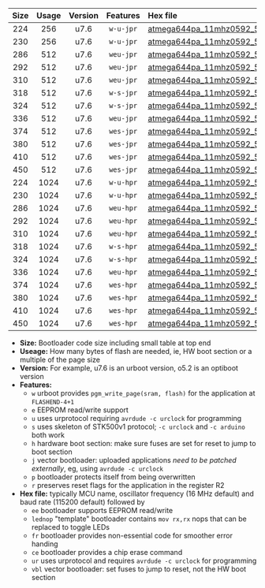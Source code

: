 |Size|Usage|Version|Features|Hex file|
|:-:|:-:|:-:|:-:|:--|
|224|256|u7.6|`w-u-jpr`|[atmega644pa_11mhz0592_57600bps_ur_vbl.hex](https://raw.githubusercontent.com/stefanrueger/urboot/main//atmega644pa_11mhz0592_57600bps_ur_vbl.hex)|
|230|256|u7.6|`w-u-jpr`|[atmega644pa_11mhz0592_57600bps_lednop_ur_vbl.hex](https://raw.githubusercontent.com/stefanrueger/urboot/main//atmega644pa_11mhz0592_57600bps_lednop_ur_vbl.hex)|
|286|512|u7.6|`weu-jpr`|[atmega644pa_11mhz0592_57600bps_ee_ur_vbl.hex](https://raw.githubusercontent.com/stefanrueger/urboot/main//atmega644pa_11mhz0592_57600bps_ee_ur_vbl.hex)|
|292|512|u7.6|`weu-jpr`|[atmega644pa_11mhz0592_57600bps_ee_lednop_ur_vbl.hex](https://raw.githubusercontent.com/stefanrueger/urboot/main//atmega644pa_11mhz0592_57600bps_ee_lednop_ur_vbl.hex)|
|310|512|u7.6|`weu-jpr`|[atmega644pa_11mhz0592_57600bps_ee_lednop_fr_ur_vbl.hex](https://raw.githubusercontent.com/stefanrueger/urboot/main//atmega644pa_11mhz0592_57600bps_ee_lednop_fr_ur_vbl.hex)|
|318|512|u7.6|`w-s-jpr`|[atmega644pa_11mhz0592_57600bps_vbl.hex](https://raw.githubusercontent.com/stefanrueger/urboot/main//atmega644pa_11mhz0592_57600bps_vbl.hex)|
|324|512|u7.6|`w-s-jpr`|[atmega644pa_11mhz0592_57600bps_lednop_vbl.hex](https://raw.githubusercontent.com/stefanrueger/urboot/main//atmega644pa_11mhz0592_57600bps_lednop_vbl.hex)|
|336|512|u7.6|`weu-jpr`|[atmega644pa_11mhz0592_57600bps_ee_lednop_fr_ce_ur_vbl.hex](https://raw.githubusercontent.com/stefanrueger/urboot/main//atmega644pa_11mhz0592_57600bps_ee_lednop_fr_ce_ur_vbl.hex)|
|374|512|u7.6|`wes-jpr`|[atmega644pa_11mhz0592_57600bps_ee_vbl.hex](https://raw.githubusercontent.com/stefanrueger/urboot/main//atmega644pa_11mhz0592_57600bps_ee_vbl.hex)|
|380|512|u7.6|`wes-jpr`|[atmega644pa_11mhz0592_57600bps_ee_lednop_vbl.hex](https://raw.githubusercontent.com/stefanrueger/urboot/main//atmega644pa_11mhz0592_57600bps_ee_lednop_vbl.hex)|
|410|512|u7.6|`wes-jpr`|[atmega644pa_11mhz0592_57600bps_ee_lednop_fr_vbl.hex](https://raw.githubusercontent.com/stefanrueger/urboot/main//atmega644pa_11mhz0592_57600bps_ee_lednop_fr_vbl.hex)|
|450|512|u7.6|`wes-jpr`|[atmega644pa_11mhz0592_57600bps_ee_lednop_fr_ce_vbl.hex](https://raw.githubusercontent.com/stefanrueger/urboot/main//atmega644pa_11mhz0592_57600bps_ee_lednop_fr_ce_vbl.hex)|
|224|1024|u7.6|`w-u-hpr`|[atmega644pa_11mhz0592_57600bps_ur.hex](https://raw.githubusercontent.com/stefanrueger/urboot/main//atmega644pa_11mhz0592_57600bps_ur.hex)|
|230|1024|u7.6|`w-u-hpr`|[atmega644pa_11mhz0592_57600bps_lednop_ur.hex](https://raw.githubusercontent.com/stefanrueger/urboot/main//atmega644pa_11mhz0592_57600bps_lednop_ur.hex)|
|286|1024|u7.6|`weu-hpr`|[atmega644pa_11mhz0592_57600bps_ee_ur.hex](https://raw.githubusercontent.com/stefanrueger/urboot/main//atmega644pa_11mhz0592_57600bps_ee_ur.hex)|
|292|1024|u7.6|`weu-hpr`|[atmega644pa_11mhz0592_57600bps_ee_lednop_ur.hex](https://raw.githubusercontent.com/stefanrueger/urboot/main//atmega644pa_11mhz0592_57600bps_ee_lednop_ur.hex)|
|310|1024|u7.6|`weu-hpr`|[atmega644pa_11mhz0592_57600bps_ee_lednop_fr_ur.hex](https://raw.githubusercontent.com/stefanrueger/urboot/main//atmega644pa_11mhz0592_57600bps_ee_lednop_fr_ur.hex)|
|318|1024|u7.6|`w-s-hpr`|[atmega644pa_11mhz0592_57600bps.hex](https://raw.githubusercontent.com/stefanrueger/urboot/main//atmega644pa_11mhz0592_57600bps.hex)|
|324|1024|u7.6|`w-s-hpr`|[atmega644pa_11mhz0592_57600bps_lednop.hex](https://raw.githubusercontent.com/stefanrueger/urboot/main//atmega644pa_11mhz0592_57600bps_lednop.hex)|
|336|1024|u7.6|`weu-hpr`|[atmega644pa_11mhz0592_57600bps_ee_lednop_fr_ce_ur.hex](https://raw.githubusercontent.com/stefanrueger/urboot/main//atmega644pa_11mhz0592_57600bps_ee_lednop_fr_ce_ur.hex)|
|374|1024|u7.6|`wes-hpr`|[atmega644pa_11mhz0592_57600bps_ee.hex](https://raw.githubusercontent.com/stefanrueger/urboot/main//atmega644pa_11mhz0592_57600bps_ee.hex)|
|380|1024|u7.6|`wes-hpr`|[atmega644pa_11mhz0592_57600bps_ee_lednop.hex](https://raw.githubusercontent.com/stefanrueger/urboot/main//atmega644pa_11mhz0592_57600bps_ee_lednop.hex)|
|410|1024|u7.6|`wes-hpr`|[atmega644pa_11mhz0592_57600bps_ee_lednop_fr.hex](https://raw.githubusercontent.com/stefanrueger/urboot/main//atmega644pa_11mhz0592_57600bps_ee_lednop_fr.hex)|
|450|1024|u7.6|`wes-hpr`|[atmega644pa_11mhz0592_57600bps_ee_lednop_fr_ce.hex](https://raw.githubusercontent.com/stefanrueger/urboot/main//atmega644pa_11mhz0592_57600bps_ee_lednop_fr_ce.hex)|

- **Size:** Bootloader code size including small table at top end
- **Useage:** How many bytes of flash are needed, ie, HW boot section or a multiple of the page size
- **Version:** For example, u7.6 is an urboot version, o5.2 is an optiboot version
- **Features:**
  + `w` urboot provides `pgm_write_page(sram, flash)` for the application at `FLASHEND-4+1`
  + `e` EEPROM read/write support
  + `u` uses urprotocol requiring `avrdude -c urclock` for programming
  + `s` uses skeleton of STK500v1 protocol; `-c urclock` and `-c arduino` both work
  + `h` hardware boot section: make sure fuses are set for reset to jump to boot section
  + `j` vector bootloader: uploaded applications *need to be patched externally*, eg, using `avrdude -c urclock`
  + `p` bootloader protects itself from being overwritten
  + `r` preserves reset flags for the application in the register R2
- **Hex file:** typically MCU name, oscillator frequency (16 MHz default) and baud rate (115200 default) followed by
  + `ee` bootloader supports EEPROM read/write
  + `lednop` "template" bootloader contains `mov rx,rx` nops that can be replaced to toggle LEDs
  + `fr` bootloader provides non-essential code for smoother error handing
  + `ce` bootloader provides a chip erase command
  + `ur` uses urprotocol and requires `avrdude -c urclock` for programming
  + `vbl` vector bootloader: set fuses to jump to reset, not the HW boot section
